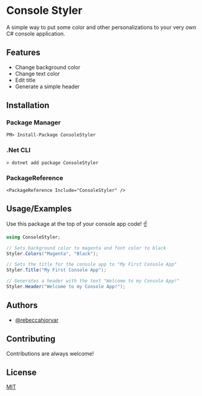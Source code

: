 
# Console Styler

A simple way to put some color and other personalizations to your very own C# console application.


## Features

- Change background color
- Change text color
- Edit title
- Generate a simple header


## Installation

### Package Manager
```
PM> Install-Package ConsoleStyler
```    
### .Net CLI
```
> dotnet add package ConsoleStyler
```   
### PackageReference
```
<PackageReference Include="ConsoleStyler" />
```
## Usage/Examples

Use this package at the top of your console app code! ☝️

```c#
using ConsoleStyler;

// Sets background color to magenta and font color to black
Styler.Colors("Magenta", "Black");

// Sets the title for the console app to "My First Console App"
Styler.Title("My First Console App"); 

// Generates a header with the text "Welcome to my Console App!"
Styler.Header("Welcome to my Console App!");

```


## Authors

- [@rebeccahjorvar](https://www.github.com/rebeccahjorvar)


## Contributing

Contributions are always welcome!


## License

[MIT](https://choosealicense.com/licenses/mit/)

